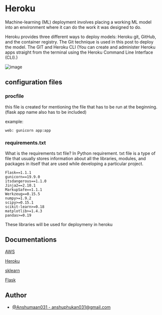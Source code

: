 # Heroku


Machine-learning (ML) deployment involves placing a working ML model into an environment where it can do the work it was designed to do.

Heroku provides three different ways to deploy models: Heroku git, GitHub, and the container registry. The Git technique is used in this post to deploy the model. The GIT and Heroku CLI (You can create and administer Heroku apps straight from the terminal using the Heroku Command Line Interface (CLI).)

![image](https://user-images.githubusercontent.com/67821036/180205296-18d43651-bda6-45e3-8fc6-04596f24f080.png)


## configuration files

### procfile
this file is created for mentioning the file that has to be run at the beginning. (flask app name also has to be included)

example:
```
web: gunicorn app:app
```

### requirements.txt

What is the requirements txt file?
In Python requirement. txt file is a type of file that usually stores information about all the libraries, modules, and packages in itself that are used while developing a particular project.

```
Flask==1.1.1
gunicorn==19.9.0
itsdangerous==1.1.0
Jinja2==2.10.1
MarkupSafe==1.1.1
Werkzeug==0.15.5
numpy>=1.9.2
scipy>=0.15.1
scikit-learn>=0.18
matplotlib>=1.4.3
pandas>=0.19
```

These libraries will be used for deploymeny in heroku
## Documentations

[AWS](https://docs.aws.amazon.com) 

[Heroku](https://devcenter.heroku.com/categories/reference)

[sklearn](https://devdocs.io/scikit_learn/) 

[Flask](https://flask.palletsprojects.com/en/2.1.x/) 




## Author 

- [@Anshumaan031 - <anshuphukan031@gmail.com>](https://github.com/Anshumaan031)

